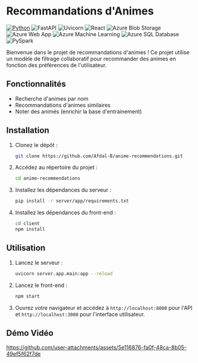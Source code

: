# Recommandations d'Animes

[![Python](https://img.shields.io/badge/-Python-3776AB?logo=python&logoColor=white)](https://www.python.org/)
![FastAPI](https://img.shields.io/badge/-FastAPI-009688?logo=fastapi&logoColor=white)
![Uvicorn](https://img.shields.io/badge/-Uvicorn-000000?logo=uvicorn&logoColor=white)
![React](https://img.shields.io/badge/-React-61DAFB?logo=react&logoColor=white)
![Azure Blob Storage](https://img.shields.io/badge/Azure%20Blob%20Storage-0089D6?logo=microsoft-azure&logoColor=white)
![Azure Web App](https://img.shields.io/badge/Azure%20Web%20App-0078D4?logo=microsoft-azure&logoColor=white)
![Azure Machine Learning](https://img.shields.io/badge/Azure%20Machine%20Learning-0078D4?logo=azure-machine-learning&logoColor=white)
![Azure SQL Database](https://img.shields.io/badge/Azure%20SQL%20Database-000000?logo=azure-sql-database&logoColor=white)
![PySpark](https://img.shields.io/badge/-PySpark-E25A1C?logo=apache-spark&logoColor=white)

Bienvenue dans le projet de recommandations d'animes ! Ce projet utilise un modèle de filtrage collaboratif pour recommander des animes en fonction des préférences de l'utilisateur.

## Fonctionnalités

- Recherche d'animes par nom
- Recommandations d'animes similaires
- Noter des animés (enrichir la base d'entrainement)

## Installation

1. Clonez le dépôt :
   ```bash
   git clone https://github.com/Afdal-B/anime-recommendations.git
   ```
2. Accédez au répertoire du projet :
   ```bash
   cd anime-recommendations
   ```
3. Installez les dépendances du serveur :
   ```bash
   pip install -r server/app/requirements.txt
   ```
4. Installez les dépendances du front-end :
   ```bash
   cd client
   npm install
   ```

## Utilisation

1. Lancez le serveur :
   ```bash
   uvicorn server.app.main:app --reload
   ```
2. Lancez le front-end :
   ```bash
   npm start
   ```
3. Ouvrez votre navigateur et accédez à `http://localhost:8000` pour l'API et `http://localhost:3000` pour l'interface utilisateur.

## Démo Vidéo

https://github.com/user-attachments/assets/5e116876-fa0f-48ca-8b05-49ef5f62f7de
